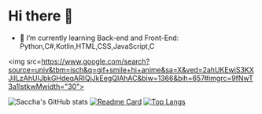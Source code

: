 # Hi there 👋
- 🌱 I’m currently learning Back-end and Front-End: Python,C#,Kotlin,HTML,CSS,JavaScript,C

<img src=https://www.google.com/search?source=univ&tbm=isch&q=gif+smile+hi+anime&sa=X&ved=2ahUKEwiS3KXJiILzAhUIJbkGHdeqARIQjJkEegQIAhAC&biw=1366&bih=657#imgrc=9fNwT3a1lstkwMwidth="30">

![Saccha's GitHub stats](https://github-readme-stats.vercel.app/api?username=saccha&theme=dracula&show_icons=true)
[![Readme Card](https://github-readme-stats.vercel.app/api/pin/?username=saccha&repo=github-readme-stats)](https://github.com/saccha/github-readme-stats)
[![Top Langs](https://github-readme-stats.vercel.app/api/top-langs/?username=saccha&layout=dracula)](https://github.com/saccha/github-readme-stats)
<!--
**Saccha/Saccha** is a ✨ _special_ ✨ repository because its `README.md` (this file) appears on your GitHub profile.

Here are some ideas to get you started:

- 🔭 I’m currently working on ...
- 🌱 I’m currently learning ...
- 👯 I’m looking to collaborate on ...
- 🤔 I’m looking for help with ...
- 💬 Ask me about ...
- 📫 How to reach me: ...
- 😄 Pronouns: ...
- ⚡ Fun fact: ...
-->
